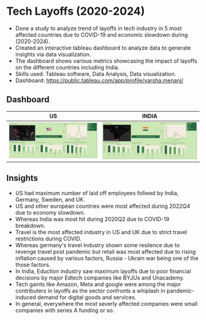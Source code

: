 
# Tech Layoffs (2020-2024)

* Done a study to analyze trend of layoffs in tech industry in 5 most affected countries due to COVID-19 and economic slowdown during (2020-2024).
* Created an interactive tableau dashboard to analyze data to generate insights via data visualization.
* The dashboard shows various metrics showcasing the impact of layoffs on the different countries including India.
* Skills used: Tableau software, Data Analysis, Data visualization.
* Dashboard: https://public.tableau.com/app/profile/varsha.menani/

## Dashboard
US             |  INDIA
:-------------------------:|:-------------------------:
![Dashboard](images/us.png)  |  ![Dashboard](images/india.png)

## Insights
* US had maximum number of laid off employees follwed by India, Germany, Sweden, and UK.
* US and other european countries were most affected during 2022Q4 due to economy slowdown.
* Whereas India was most hit during 2020Q2 due to COVID-19 breakdown.
* Travel is the most affected industry in US and UK due to strict travel restrictions during COVID.
* Whereas germany's travel industry shown some resilence due to revenge travel post pandemic
  but retail was most affected due to rising inflation caused by various factors, Russia - Ukrain war being one of the those factors.
* In India, Eduction industry saw maximum layoffs due to poor financial decisions by major Edtech companies like BYJUs and Unacademy.
* Tech gaints like Amazon, Meta and google were among the major contributers in layoffs
  as the sector confronts a whiplash in pandemic-induced demand for digital goods and services.
* In general, everywhere the most severly affected companies were small companies with series A funding or so.
